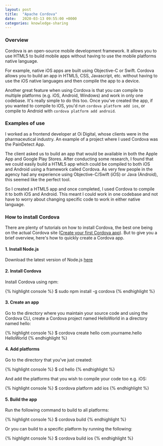 ```yaml
---
layout: post
title:  "Apache Cordova"
date:   2020-03-13 09:55:00 +0000
categories: knowledge-sharing
---
```


### Overview

Cordova is an open-source mobile development framework. It allows you to use HTML5 to build mobile apps without having to use the mobile platforms native language.

For example, native iOS apps are built using Objective-C or Swift. Cordova allows you to build an app in HTML5, CSS, Javascript, etc. without having to use the iOS native languages and then compile the app to a device.

Another great feature when using Cordova is that you can compile to multiple platforms (e.g. iOS, Android, Windows) and work in only one codebase. It's really simple to do this too. Once you've created the app, if you wanted to compile to iOS, you'd run `cordova platform add ios`, or compile to Android with `cordova platform add android`.

### Examples of use

I worked as a frontend developer at Oi Digital, whose clients were in the pharmaceutical industry. An example of a project where I used Cordova was the PainDetect App.

The client asked us to build an app that would be available in both the Apple App and Google Play Stores. After conducting some research, I found that we could easily build a HTML5 app which could be compiled to both iOS and Android using a framework called Cordova. As very few people in the agency had any experience using Objective-C/Swift (iOS) or Java (Android), this seemed like the perfect tool.

So I created a HTML5 app and once completed, I used Cordova to compile it to both iOS and Android. This meant I could work in one codebase and not have to worry about changing specific code to work in either native language.

### How to install Cordova

There are plenty of tutorials on how to install Cordova, the best one being on the actual Cordova site ([Create your first Cordova app][cordova-create-app]). But to give you a brief overview, here's how to quickly create a Cordova app.

#### 1. Install Node.js
Download the latest version of Node.js [here][node-install]

#### 2. Install Cordova
Install Cordova using npm:

{% highlight console %}
$ sudo npm install -g cordova
{% endhighlight %}

#### 3. Create an app
Go to the directory where you maintain your source code and using the Cordova CLI, create a Cordova project named HelloWorld in a directory named hello:

{% highlight console %}
$ cordova create hello com.yourname.hello HelloWorld
{% endhighlight %}

#### 4. Add platforms
Go to the directory that you've just created:

{% highlight console %}
$ cd hello
{% endhighlight %}

And add the platforms that you wish to compile your code too e.g. iOS:

{% highlight console %}
$ cordova platform add ios
{% endhighlight %}

#### 5. Build the app

Run the following command to build to all platforms:

{% highlight console %}
$ cordova build
{% endhighlight %}

Or you can build to a specific platform by running the following:

{% highlight console %}
$ cordova build ios
{% endhighlight %}


[cordova-create-app]: https://cordova.apache.org/docs/en/latest/guide/cli/index.html
[node-install]: https://nodejs.org/en/download/